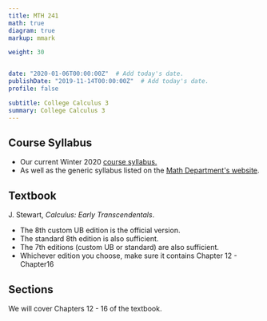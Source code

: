 ```yaml
---
title: MTH 241
math: true
diagram: true
markup: mmark

weight: 30


date: "2020-01-06T00:00:00Z"  # Add today's date.
publishDate: "2019-11-14T00:00:00Z"  # Add today's date.
profile: false

subtitle: College Calculus 3
summary: College Calculus 3
---
```


## Course Syllabus

- Our current Winter 2020 [course syllabus.](syllabus.pdf)
- As well as the generic syllabus listed on the [Math Department's website](http://www.buffalo.edu/cas/math/ug/ug-courses/syllabi.html).


## Textbook

J. Stewart, *Calculus: Early Transcendentals*.

- The 8th custom UB edition is the official version.
- The standard 8th edition is also sufficient.
- The 7th editions (custom UB or standard) are also sufficient.
- Whichever edition you choose, make sure it contains Chapter 12 - Chapter16


## Sections

We will cover Chapters 12 - 16 of the textbook.

